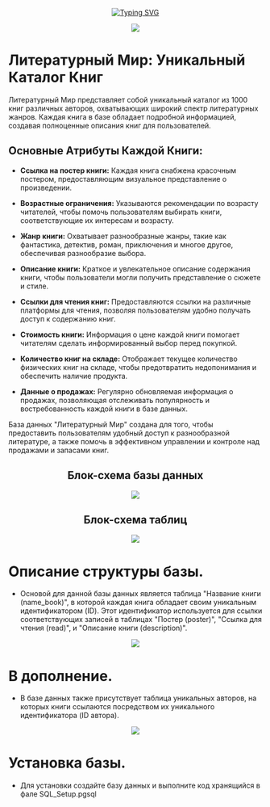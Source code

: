 <p align="center">
<a href="https://git.io/typing-svg"><img src="https://readme-typing-svg.herokuapp.com?font=Fira+Code&size=50&pause=1000&random=false&width=900&height=70&lines=%D0%91%D0%B0%D0%B7%D0%B0+%D0%B4%D0%B0%D0%BD%D0%BD%D1%8B%D1%85+%22%D0%9B%D0%B8%D1%82%D0%B5%D1%80%D0%B0%D1%82%D1%83%D1%80%D0%BD%D1%8B%D0%B9+%D0%9C%D0%B8%D1%80%22+" alt="Typing SVG" /></a></p>


<p align="center">
  <img src="https://as1.ftcdn.net/v2/jpg/03/95/56/08/1000_F_395560837_iq2iVmlt9r0ySWGiaRnRfFFRMEJKCVOk.jpg">
</p>

# Литературный Мир: Уникальный Каталог Книг

Литературный Мир представляет собой уникальный каталог из 1000 книг различных авторов, охватывающих широкий спектр литературных жанров. Каждая книга в базе обладает подробной информацией, создавая полноценные описания книг для пользователей.

## Основные Атрибуты Каждой Книги:

- **Ссылка на постер книги:** Каждая книга снабжена красочным постером, предоставляющим визуальное представление о произведении.

- **Возрастные ограничения:** Указываются рекомендации по возрасту читателей, чтобы помочь пользователям выбирать книги, соответствующие их интересам и возрасту.

- **Жанр книги:** Охватывает разнообразные жанры, такие как фантастика, детектив, роман, приключения и многое другое, обеспечивая разнообразие выбора.

- **Описание книги:** Краткое и увлекательное описание содержания книги, чтобы пользователи могли получить представление о сюжете и стиле.

- **Ссылки для чтения книг:** Предоставляются ссылки на различные платформы для чтения, позволяя пользователям удобно получать доступ к содержанию книг.

- **Стоимость книги:** Информация о цене каждой книги помогает читателям сделать информированный выбор перед покупкой.

- **Количество книг на складе:** Отображает текущее количество физических книг на складе, чтобы предотвратить недопонимания и обеспечить наличие продукта.

- **Данные о продажах:** Регулярно обновляемая информация о продажах, позволяющая отслеживать популярность и востребованность каждой книги в базе данных.

База данных "Литературный Мир" создана для того, чтобы предоставить пользователям удобный доступ к разнообразной литературе, а также помочь в эффективном управлении и контроле над продажами и запасами книг.


<h2 align="center">Блок-схема базы данных</h3>
<p align="center">
  <img src="https://i.ibb.co.com/tYzKbKr/2024-01-28-133628.png">
</p>

<h2 align="center">Блок-схема таблиц</h3>
<p align="center">
  <img src="https://i.ibb.co.com/bP4PDJ7/2024-01-28-132320.png">
</p>



# Описание структуры базы.
- Основой для данной базы данных является таблица "Название книги (name_book)", в которой каждая книга обладает своим уникальным идентификатором (ID). Этот идентификатор используется для ссылки соответствующих записей в таблицах "Постер (poster)", "Ссылка для чтения (read)", и "Описание книги (description)".

<p align="center">
  <img src="https://i.ibb.co.com/SyGJBxJ/2024-01-28-134252.png">
</p>

# В дополнение.
- В базе данных также присутствует таблица уникальных авторов, на которых книги ссылаются посредством их уникального идентификатора (ID автора).

<p align="center">
  <img src="https://i.ibb.co.com/NtSc5yY/2024-01-28-133520.png">
</p>


# Установка базы. 
- Для установки создайте базу данных и выполните код хранящийся в фале SQL_Setup.pgsql 
